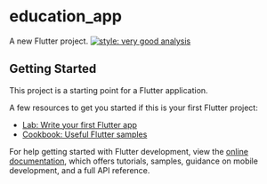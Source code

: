 # education_app

A new Flutter project.
[![style: very good analysis](https://img.shields.io/badge/style-very_good_analysis-B22C89.svg)](https://pub.dev/packages/very_good_analysis)
## Getting Started

This project is a starting point for a Flutter application.

A few resources to get you started if this is your first Flutter project:

- [Lab: Write your first Flutter app](https://docs.flutter.dev/get-started/codelab)
- [Cookbook: Useful Flutter samples](https://docs.flutter.dev/cookbook)

For help getting started with Flutter development, view the
[online documentation](https://docs.flutter.dev/), which offers tutorials,
samples, guidance on mobile development, and a full API reference.
